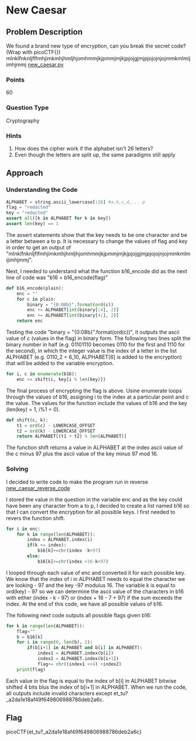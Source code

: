 # New Caesar

## Problem Description

We found a brand new type of encryption, can you break the secret code? (Wrap with picoCTF{}) mlnklfnknljflfmhjimkmhjhmljhjomhmmjkjpmmjmjkjpjojgjmjpjojojnjojmmkmlmijimhjmmj [new_caesar.py](./new_caesar.py)

### Points

60

### Question Type

Cryptography

### Hints

1. How does the cipher work if the alphabet isn't 26 letters?
2. Even though the letters are split up, the same paradigms still apply

## Approach

### Understanding the Code

```python
ALPHABET = string.ascii_lowercase[:16] #a,b,c,d,... p
flag = "redacted"
key = "redacted"
assert all([k in ALPHABET for k in key])
assert len(key) == 1
```

The assert statements show that the key needs to be one character and be a letter between a to p. It is necessary to change the values of flag and key in order to get an output of "mlnklfnknljflfmhjimkmhjhmljhjomhmmjkjpmmjmjkjpjojgjmjpjojojnjojmmkmlmijimhjmmj".

Next, I needed to understand what the function b16_encode did as the next line of code was "b16 = b16_encode(flag)"

```python
def b16_encode(plain):
    enc = ""
    for c in plain:
        binary = "{0:08b}".format(ord(c))
        enc += ALPHABET[int(binary[:4], 2)]
        enc += ALPHABET[int(binary[4:], 2)]
    return enc
```

Testing the code "binary = "{0:08b}".format(ord(c))", it outputs the ascii value of c (values in the flag) in binary form. The following two lines split the binary number in half (e.g. 01101110 becomes 0110 for the first and 1110 for the second), in which the integer value is the index of a letter in the list ALPHABET (e.g. 0110_2 = 6_10, ALPHABET[6] is added to the encryption) that will be added to the variable encryption.

```python
for i, c in enumerate(b16):
    enc += shift(c, key[i % len(key)])
```

The final process of encrypting the flag is above. Usine enumerate loops through the values of b16, assigning i to the index at a particular point and c the value. The values for the function include the values of b16 and the key (len(key) = 1, i%1 = 0).

```python
def shift(c, k):
    t1 = ord(c) - LOWERCASE_OFFSET
    t2 = ord(k) - LOWERCASE_OFFSET
    return ALPHABET[(t1 + t2) % len(ALPHABET)]
```

The function shift returns a value in ALPHABET at the index ascii value of the c minus 97 plus the ascii value of the key minus 97 mod 16.

### Solving

I decided to write code to make the program run in reverse [new_caesar_reverse_code](./new_caesar_reverse_code.py)

I stored the value in the question in the variable enc and as the key could have been any character from a to p, I decided to create a list named b16 so that I can convert the encryption for all possible keys. I first needed to revers the function shift.

```python
for i in enc:
    for k in range(len(ALPHABET)):
        index = ALPHABET.index(i)
        if(k <= index):
            b16[k]+=chr(index -k+97)
        else:
            b16[k]+=chr(index +16-k+97)
```

I looped through each value of enc and converted it for each possible key. We know that the index of i in ALPHABET needs to equal the character we are looking - 97 and the key -97 modulus 16. The variable k is equal to ord(key) - 97 so we can determine the ascii value of the characters in b16 with either (index - k - 97) or (index + 16 - 7 + 97) if the sum exceeds the index. At the end of this code, we have all possible values of b16.

The following next code outputs all possible flags given b16:

```python
for k in range(len(ALPHABET)):
    flag=""
    b = b16[k]
    for i in range(0, len(b), 2):
        if(b[i+1] in ALPHABET and b[i] in ALPHABET):
            index1 = ALPHABET.index(b[i])
            index2 = ALPHABET.index(b[i+1])
            flag+= chr((index1 <<4) +index2)
    print(flag)
```

Each value in the flag is equal to the index of b[i] in ALPHABET bitwise shifted 4 bits blus the index of b[i+1] in ALPHABET. When we run the code, all outputs include invalid characters except et_tu?_a2da1e18af49f649806988786deb2a6c.

## Flag

picoCTF{et_tu?_a2da1e18af49f649806988786deb2a6c}
